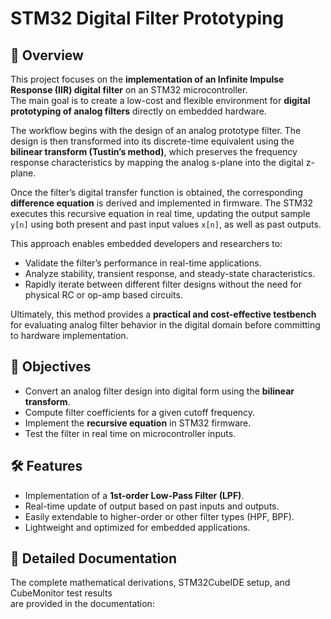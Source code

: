 # STM32 Digital Filter Prototyping

## 📌 Overview
This project focuses on the **implementation of an Infinite Impulse Response (IIR) digital filter** on an STM32 microcontroller.  
The main goal is to create a low-cost and flexible environment for **digital prototyping of analog filters** directly on embedded hardware.  

The workflow begins with the design of an analog prototype filter. The design is then transformed into its discrete-time equivalent using the **bilinear transform (Tustin’s method)**, which preserves the frequency response characteristics by mapping the analog s-plane into the digital z-plane.  

Once the filter’s digital transfer function is obtained, the corresponding **difference equation** is derived and implemented in firmware. The STM32 executes this recursive equation in real time, updating the output sample `y[n]` using both present and past input values `x[n]`, as well as past outputs.  

This approach enables embedded developers and researchers to:
- Validate the filter’s performance in real-time applications.
- Analyze stability, transient response, and steady-state characteristics.
- Rapidly iterate between different filter designs without the need for physical RC or op-amp based circuits.  

Ultimately, this method provides a **practical and cost-effective testbench** for evaluating analog filter behavior in the digital domain before committing to hardware implementation.


## 🎯 Objectives
- Convert an analog filter design into digital form using the **bilinear transform**.
- Compute filter coefficients for a given cutoff frequency.
- Implement the **recursive equation** in STM32 firmware.
- Test the filter in real time on microcontroller inputs.

## 🛠️ Features
- Implementation of a **1st-order Low-Pass Filter (LPF)**.
- Real-time update of output based on past inputs and outputs.
- Easily extendable to higher-order or other filter types (HPF, BPF).
- Lightweight and optimized for embedded applications.

## 📖 Detailed Documentation
The complete mathematical derivations, STM32CubeIDE setup, and CubeMonitor test results  
are provided in the documentation: 


